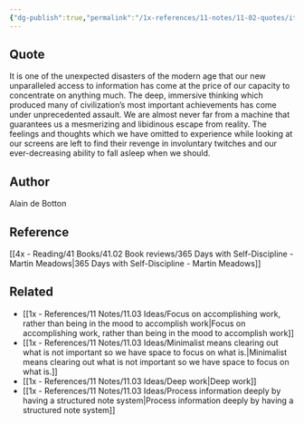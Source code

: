```yaml
---
{"dg-publish":true,"permalink":"/1x-references/11-notes/11-02-quotes/it-is-one-of-the-unexpected-disasters-of-the-modern-age-that-our-new-unparalleled-access-to-information-has-come-at-the-price-of-our-capacity-to-concentrate-on-anything-much-alain-de-botton/","title":"It is one of the unexpected disasters of the modern age that our new unparalleled access to information has come at the price of our capacity to concentrate on anything much - Alain de Botton","created":"2024-02-23T14:23:35.210+03:00","updated":"2024-02-23T14:25:28.760+03:00"}
---
```



## Quote
It is one of the unexpected disasters of the modern age that our new unparalleled access to information has come at the price of our capacity to concentrate on anything much. The deep, immersive thinking which produced many of civilization’s most important achievements has come under unprecedented assault. We are almost never far from a machine that guarantees us a mesmerizing and libidinous escape from reality. The feelings and thoughts which we have omitted to experience while looking at our screens are left to find their revenge in involuntary twitches and our ever-decreasing ability to fall asleep when we should.

## Author
Alain de Botton

## Reference
[[4x - Reading/41 Books/41.02 Book reviews/365 Days with Self-Discipline - Martin Meadows\|365 Days with Self-Discipline - Martin Meadows]]

## Related
- [[1x - References/11 Notes/11.03 Ideas/Focus on accomplishing work, rather than being in the mood to accomplish work\|Focus on accomplishing work, rather than being in the mood to accomplish work]]
- [[1x - References/11 Notes/11.03 Ideas/Minimalist means clearing out what is not important so we have space to focus on what is.\|Minimalist means clearing out what is not important so we have space to focus on what is.]]
- [[1x - References/11 Notes/11.03 Ideas/Deep work\|Deep work]]
- [[1x - References/11 Notes/11.03 Ideas/Process information deeply by having a structured note system\|Process information deeply by having a structured note system]]
